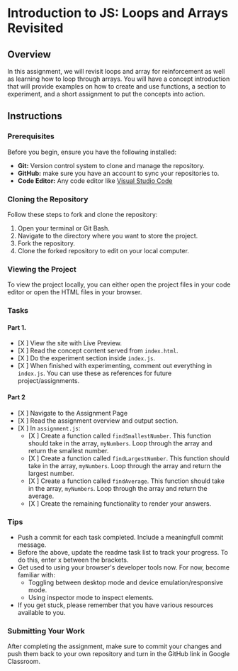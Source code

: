 # Introduction to JS: Loops and Arrays Revisited

## Overview
In this assignment, we will revisit loops and array for reinforcement as well as learning how to loop through arrays. You will have a concept introduction that will provide examples on how to create and use functions, a section to experiment, and a short assignment to put the concepts into action.

## Instructions

### Prerequisites

Before you begin, ensure you have the following installed:

- **Git:** Version control system to clone and manage the repository.
- **GitHub:** make sure you have an account to sync your repositories to.
- **Code Editor:** Any code editor like [Visual Studio Code](https://code.visualstudio.com/)

### Cloning the Repository

Follow these steps to fork and clone the repository:

1. Open your terminal or Git Bash.
2. Navigate to the directory where you want to store the project.
3. Fork the repository.
4. Clone the forked repository to edit on your local computer.

### Viewing the Project

To view the project locally, you can either open the project files in your code editor or open the HTML files in your browser.

### Tasks

#### Part 1.

- [X ] View the site with Live Preview.
- [X ] Read the concept content served from `index.html`.
- [X ] Do the experiment section inside `index.js`.
- [X ] When finished with experimenting, comment out everything in `index.js`. You can use these as references for future project/assignments.

#### Part 2

- [X ] Navigate to the Assignment Page
- [X ] Read the assignment overview and output section.
- [X ] In `assignment.js`:
    - [X ] Create a function called `findSmallestNumber`. This function should take in the array, `myNumbers`. Loop through the array and return the smallest number.
    - [X ] Create a function called `findLargestNumber`. This function should take in the array, `myNumbers`. Loop through the array and return the largest number.
    - [X ] Create a function called `findAverage`. This function should take in the array, `myNumbers`. Loop through the array and return the average.
    - [X ] Create the remaining functionality to render your answers.


### Tips
- Push a commit for each task completed. Include a meaningfull commit message.
- Before the above, update the readme task list to track your progress. To do this, enter x between the brackets.
- Get used to using your browser's developer tools now. For now, become familiar with: 
    - Toggling between desktop mode and device emulation/responsive mode.
    - Using inspector mode to inspect elements.
- If you get stuck, please remember that you have various resources available to you.


### Submitting Your Work

After completing the assignment, make sure to commit your changes and push them back to your own repository and turn in the GitHub link in Google Classroom.